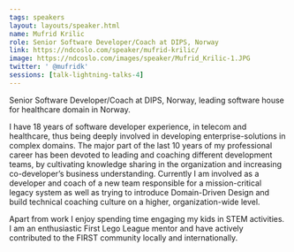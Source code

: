 ```yaml
---
tags: speakers
layout: layouts/speaker.html
name: Mufrid Krilic
role: Senior Software Developer/Coach at DIPS, Norway
link: https://ndcoslo.com/speaker/mufrid-krilic/
image: https://ndcoslo.com/images/speaker/Mufrid_Krilic-1.JPG
twitter: ' @mufridk'
sessions: [talk-lightning-talks-4]
---
```

Senior Software Developer/Coach at DIPS, Norway, leading software house for healthcare domain in Norway.

I have 18 years of software developer experience, in telecom and healthcare, thus being deeply involved in developing enterprise-solutions in complex domains. The major part of the last 10 years of my professional career has been devoted to leading and coaching different development teams, by cultivating knowledge sharing in the organization and increasing co-developer’s business understanding. Currently I am involved as a developer and coach of a new team responsible for a mission-critical legacy system as well as trying to introduce Domain-Driven Design and build technical coaching culture on a higher, organization-wide level.

Apart from work I enjoy spending time engaging my kids in STEM activities. I am an enthusiastic First Lego League mentor and have actively contributed to the FIRST community locally and internationally.